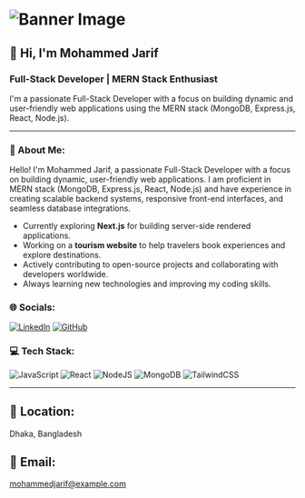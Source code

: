 #                                               ![Banner Image](https://user-images.githubusercontent.com/55389276/140866485-8fb1c876-9a8f-4d6a-98dc-08c4981eaf70.gif)

## 👋 Hi, I'm Mohammed Jarif
### Full-Stack Developer | MERN Stack Enthusiast

I'm a passionate Full-Stack Developer with a focus on building dynamic and user-friendly web applications using the MERN stack (MongoDB, Express.js, React, Node.js).

---

### 💫 About Me:
Hello! I'm Mohammed Jarif, a passionate Full-Stack Developer with a focus on building dynamic, user-friendly web applications. I am proficient in MERN stack (MongoDB, Express.js, React, Node.js) and have experience in creating scalable backend systems, responsive front-end interfaces, and seamless database integrations.

- Currently exploring **Next.js** for building server-side rendered applications.
- Working on a **tourism website** to help travelers book experiences and explore destinations.
- Actively contributing to open-source projects and collaborating with developers worldwide.
- Always learning new technologies and improving my coding skills.

### 🌐 Socials:
[![LinkedIn](https://img.shields.io/badge/LinkedIn-%230077B5.svg?logo=linkedin&logoColor=white)](https://linkedin.com/in/mohammed-jarif-3aa270259/) 
[![GitHub](https://img.shields.io/badge/GitHub-%23121011.svg?logo=github&logoColor=white)](https://github.com/mohammedJarif)

### 💻 Tech Stack:
![JavaScript](https://img.shields.io/badge/javascript-%23323330.svg?style=for-the-badge&logo=javascript&logoColor=%23F7DF1E) ![React](https://img.shields.io/badge/react-%2320232a.svg?style=for-the-badge&logo=react&logoColor=%2361DAFB) ![NodeJS](https://img.shields.io/badge/node.js-6DA55F?style=for-the-badge&logo=node.js&logoColor=white) ![MongoDB](https://img.shields.io/badge/MongoDB-%234ea94b.svg?style=for-the-badge&logo=mongodb&logoColor=white) ![TailwindCSS](https://img.shields.io/badge/tailwindcss-%2338B2AC.svg?style=for-the-badge&logo=tailwind-css&logoColor=white) 

---

## 📍 Location:
Dhaka, Bangladesh

## 📧 Email:
mohammedjarif@example.com
